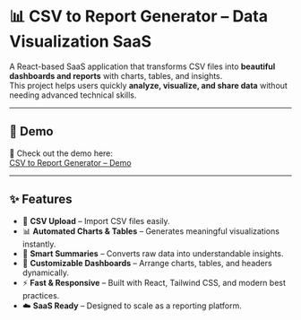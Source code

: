 # 📊 CSV to Report Generator – Data Visualization SaaS  

A React-based SaaS application that transforms CSV files into **beautiful dashboards and reports** with charts, tables, and insights.  
This project helps users quickly **analyze, visualize, and share data** without needing advanced technical skills.  

---

## 🚀 Demo  
🎥 Check out the demo here:  
[CSV to Report Generator – Demo](https://drive.google.com/file/d/1mAUGAWUWDesWJLcLZN8rdC4c7SXmDjju/view?usp=sharing)  

---

## ✨ Features  

- 📂 **CSV Upload** – Import CSV files easily.  
- 📊 **Automated Charts & Tables** – Generates meaningful visualizations instantly.  
- 📝 **Smart Summaries** – Converts raw data into understandable insights.  
- 🎨 **Customizable Dashboards** – Arrange charts, tables, and headers dynamically.  
- ⚡ **Fast & Responsive** – Built with React, Tailwind CSS, and modern best practices.  
- ☁️ **SaaS Ready** – Designed to scale as a reporting platform.  
